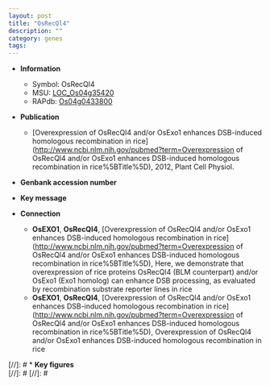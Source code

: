 ```yaml
---
layout: post
title: "OsRecQl4"
description: ""
category: genes
tags: 
---
```


* **Information**  
    + Symbol: OsRecQl4  
    + MSU: [LOC_Os04g35420](http://rice.plantbiology.msu.edu/cgi-bin/ORF_infopage.cgi?orf=LOC_Os04g35420)  
    + RAPdb: [Os04g0433800](http://rapdb.dna.affrc.go.jp/viewer/gbrowse_details/irgsp1?name=Os04g0433800)  

* **Publication**  
    + [Overexpression of OsRecQl4 and/or OsExo1 enhances DSB-induced homologous recombination in rice](http://www.ncbi.nlm.nih.gov/pubmed?term=Overexpression of OsRecQl4 and/or OsExo1 enhances DSB-induced homologous recombination in rice%5BTitle%5D), 2012, Plant Cell Physiol.

* **Genbank accession number**  

* **Key message**  

* **Connection**  
    + __OsEXO1__, __OsRecQl4__, [Overexpression of OsRecQl4 and/or OsExo1 enhances DSB-induced homologous recombination in rice](http://www.ncbi.nlm.nih.gov/pubmed?term=Overexpression of OsRecQl4 and/or OsExo1 enhances DSB-induced homologous recombination in rice%5BTitle%5D), Here, we demonstrate that overexpression of rice proteins OsRecQl4 (BLM counterpart) and/or OsExo1 (Exo1 homolog) can enhance DSB processing, as evaluated by recombination substrate reporter lines in rice
    + __OsEXO1__, __OsRecQl4__, [Overexpression of OsRecQl4 and/or OsExo1 enhances DSB-induced homologous recombination in rice](http://www.ncbi.nlm.nih.gov/pubmed?term=Overexpression of OsRecQl4 and/or OsExo1 enhances DSB-induced homologous recombination in rice%5BTitle%5D), Overexpression of OsRecQl4 and/or OsExo1 enhances DSB-induced homologous recombination in rice

[//]: # * **Key figures**  
[//]: # 
[//]: # 
